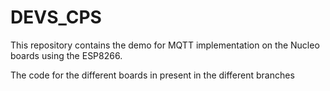 # DEVS_CPS

This repository contains the demo for MQTT implementation on the Nucleo boards using the ESP8266.

The code for the different boards in present in the different branches
